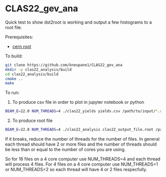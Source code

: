 # CLAS22_gev_ana

Quick test to show dst2root is working and output a few histograms to a root file.

Prerequisites:
* [cern root](https://root.cern.ch/)

To build:

```bash
git clone https://github.com/kneupane1/CLAS22_gev_ana
mkdir -p clas22_analysis/build
cd clas22_analysis/build
cmake ..
make
```

To run:
1. To produce csv file in order to plot in jupyter notebook or python
```bash
BEAM_E=22.0 NUM_THREADS=4 ./clas22_yields yields.csv /path/to/input/*.root
```
2. To produce root file
```bash
BEAM_E=22.0 NUM_THREADS=4 ./clas22_analysis clas22_output_file.root /path/to/input/*.root
```
If it breaks, reduce the number of threads for the number of files. In general each thread should have 2 or more files and the number of threads should be less than or equal to the number of cores you are using.

So for 16 files on a 4 core computer use NUM_THREADS=4 and each thread will process 4 files. For 4 files on a 4 core computer use NUM_THREADS=1 or NUM_THREADS=2 so each thread will have 4 or 2 files respecfully.
